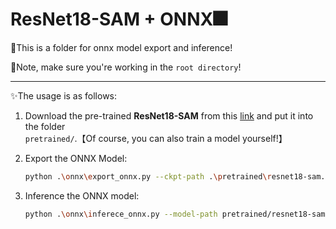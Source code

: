 # ResNet18-SAM + ONNX🎆

📣This is a folder for onnx model export and inference!

🧨Note, make sure you're working in the `root directory`!

----

✨The usage is as follows:

1. Download the pre-trained **ResNet18-SAM** from this [link](https://drive.google.com/file/d/1OAUln7TRDNdDi0nGrjqSCJgflFr5SWsF/view?usp=share_link) and put it into the folder `pretrained/`.【Of course, you can also train a model yourself!】

2. Export the ONNX Model:

   ```bash
   python .\onnx\export_onnx.py --ckpt-path .\pretrained\resnet18-sam.pth --output-path .\pretrained\resnet18-sam.onnx
   ```

3. Inference the ONNX model:

   ```bash
   python .\onnx\inferece_onnx.py --model-path pretrained/resnet18-sam.onnx --image-path .\imgs\normal_img1.png
   ```



